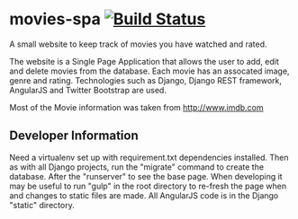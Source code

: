 # movies-spa   [![Build Status](https://travis-ci.org/davgibbs/movies-spa.svg?branch=master)](https://travis-ci.org/davgibbs/movies-spa)
A small website to keep track of movies you have watched and rated.

The website is a Single Page Application that allows the user to add, edit and delete movies from the database. Each movie has an assocated image, genre and rating. Technologies such as Django, Django REST framework, AngularJS and Twitter Bootstrap are used.

Most of the Movie information was taken from http://www.imdb.com

## Developer Information
Need a virtualenv set up with requirement.txt dependencies installed. Then as with all Django projects, run the "migrate" command to create the database. After the "runserver" to see the base page. When developing it may be useful to run "gulp" in the root directory to re-fresh the page when and changes to static files are made. All AngularJS code is in the Django "static" directory.
